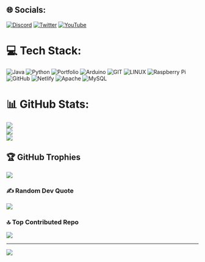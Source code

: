 
## 🌐 Socials:
[![Discord](https://img.shields.io/badge/Discord-%237289DA.svg?logo=discord&logoColor=white)](https://discord.gg/xxxx) [![Twitter](https://img.shields.io/badge/Twitter-%231DA1F2.svg?logo=Twitter&logoColor=white)](https://twitter.com/xxx) [![YouTube](https://img.shields.io/badge/YouTube-%23FF0000.svg?logo=YouTube&logoColor=white)](https://youtube.com/@xxxxx) 

# 💻 Tech Stack:
![Java](https://img.shields.io/badge/java-%23ED8B00.svg?style=plastic&logo=java&logoColor=white) ![Python](https://img.shields.io/badge/python-3670A0?style=plastic&logo=python&logoColor=ffdd54) ![Portfolio](https://img.shields.io/badge/Portfolio-%23000000.svg?style=plastic&logo=firefox&logoColor=#FF7139) ![Arduino](https://img.shields.io/badge/-Arduino-00979D?style=plastic&logo=Arduino&logoColor=white) ![GIT](https://img.shields.io/badge/Git-fc6d26?style=plastic&logo=git&logoColor=white) ![LINUX](https://img.shields.io/badge/Linux-FCC624?style=plastic&logo=linux&logoColor=black) ![Raspberry Pi](https://img.shields.io/badge/-RaspberryPi-C51A4A?style=plastic&logo=Raspberry-Pi) ![GitHub](https://img.shields.io/badge/GitHub-%23121011.svg?style=plastic&logo=github&logoColor=white) ![Netlify](https://img.shields.io/badge/netlify-%23000000.svg?style=plastic&logo=netlify&logoColor=#00C7B7) ![Apache](https://img.shields.io/badge/apache-%23D42029.svg?style=plastic&logo=apache&logoColor=white) ![MySQL](https://img.shields.io/badge/mysql-%2300f.svg?style=plastic&logo=mysql&logoColor=white)
# 📊 GitHub Stats:
![](https://github-readme-stats.vercel.app/api?username=RaulSerranoR&theme=tokyonight&hide_border=false&include_all_commits=true&count_private=true)<br/>
![](https://github-readme-streak-stats.herokuapp.com/?user=RaulSerranoR&theme=tokyonight&hide_border=false)<br/>
![](https://github-readme-stats.vercel.app/api/top-langs/?username=RaulSerranoR&theme=tokyonight&hide_border=false&include_all_commits=true&count_private=true&layout=compact)

## 🏆 GitHub Trophies
![](https://github-profile-trophy.vercel.app/?username=RaulSerranoR&theme=darkhub&no-frame=false&no-bg=false&margin-w=4)

### ✍️ Random Dev Quote
![](https://quotes-github-readme.vercel.app/api?type=horizontal&theme=merko)

### 🔝 Top Contributed Repo
![](https://github-contributor-stats.vercel.app/api?username=RaulSerranoR&limit=5&theme=dark&combine_all_yearly_contributions=true)

---
[![](https://visitcount.itsvg.in/api?id=RaulSerranoR&icon=1&color=11)](https://visitcount.itsvg.in)

<!-- Proudly created with GPRM ( https://gprm.itsvg.in ) -->
